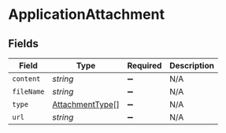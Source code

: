 # ApplicationAttachment


## Fields

| Field                                                     | Type                                                      | Required                                                  | Description                                               |
| --------------------------------------------------------- | --------------------------------------------------------- | --------------------------------------------------------- | --------------------------------------------------------- |
| `content`                                                 | *string*                                                  | :heavy_minus_sign:                                        | N/A                                                       |
| `fileName`                                                | *string*                                                  | :heavy_minus_sign:                                        | N/A                                                       |
| `type`                                                    | [AttachmentType](../../models/shared/attachmenttype.md)[] | :heavy_minus_sign:                                        | N/A                                                       |
| `url`                                                     | *string*                                                  | :heavy_minus_sign:                                        | N/A                                                       |